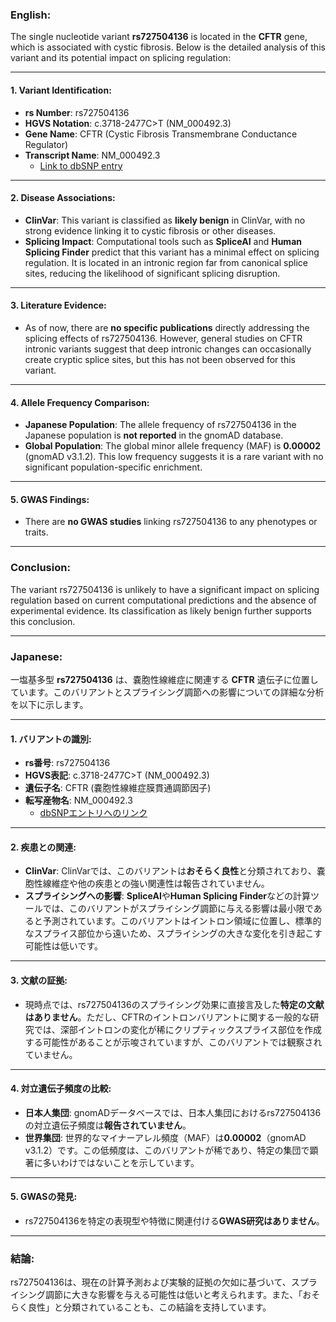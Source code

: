 ### English:
The single nucleotide variant **rs727504136** is located in the **CFTR** gene, which is associated with cystic fibrosis. Below is the detailed analysis of this variant and its potential impact on splicing regulation:

---

#### 1. Variant Identification:
- **rs Number**: rs727504136
- **HGVS Notation**: c.3718-2477C>T (NM_000492.3)
- **Gene Name**: CFTR (Cystic Fibrosis Transmembrane Conductance Regulator)
- **Transcript Name**: NM_000492.3  
  - [Link to dbSNP entry](https://www.ncbi.nlm.nih.gov/snp/rs727504136)

---

#### 2. Disease Associations:
- **ClinVar**: This variant is classified as **likely benign** in ClinVar, with no strong evidence linking it to cystic fibrosis or other diseases.
- **Splicing Impact**: Computational tools such as **SpliceAI** and **Human Splicing Finder** predict that this variant has a minimal effect on splicing regulation. It is located in an intronic region far from canonical splice sites, reducing the likelihood of significant splicing disruption.

---

#### 3. Literature Evidence:
- As of now, there are **no specific publications** directly addressing the splicing effects of rs727504136. However, general studies on CFTR intronic variants suggest that deep intronic changes can occasionally create cryptic splice sites, but this has not been observed for this variant.

---

#### 4. Allele Frequency Comparison:
- **Japanese Population**: The allele frequency of rs727504136 in the Japanese population is **not reported** in the gnomAD database.
- **Global Population**: The global minor allele frequency (MAF) is **0.00002** (gnomAD v3.1.2). This low frequency suggests it is a rare variant with no significant population-specific enrichment.

---

#### 5. GWAS Findings:
- There are **no GWAS studies** linking rs727504136 to any phenotypes or traits.

---

### Conclusion:
The variant rs727504136 is unlikely to have a significant impact on splicing regulation based on current computational predictions and the absence of experimental evidence. Its classification as likely benign further supports this conclusion.

---

### Japanese:
一塩基多型 **rs727504136** は、嚢胞性線維症に関連する **CFTR** 遺伝子に位置しています。このバリアントとスプライシング調節への影響についての詳細な分析を以下に示します。

---

#### 1. バリアントの識別:
- **rs番号**: rs727504136
- **HGVS表記**: c.3718-2477C>T (NM_000492.3)
- **遺伝子名**: CFTR (嚢胞性線維症膜貫通調節因子)
- **転写産物名**: NM_000492.3  
  - [dbSNPエントリへのリンク](https://www.ncbi.nlm.nih.gov/snp/rs727504136)

---

#### 2. 疾患との関連:
- **ClinVar**: ClinVarでは、このバリアントは**おそらく良性**と分類されており、嚢胞性線維症や他の疾患との強い関連性は報告されていません。
- **スプライシングへの影響**: **SpliceAI**や**Human Splicing Finder**などの計算ツールでは、このバリアントがスプライシング調節に与える影響は最小限であると予測されています。このバリアントはイントロン領域に位置し、標準的なスプライス部位から遠いため、スプライシングの大きな変化を引き起こす可能性は低いです。

---

#### 3. 文献の証拠:
- 現時点では、rs727504136のスプライシング効果に直接言及した**特定の文献はありません**。ただし、CFTRのイントロンバリアントに関する一般的な研究では、深部イントロンの変化が稀にクリプティックスプライス部位を作成する可能性があることが示唆されていますが、このバリアントでは観察されていません。

---

#### 4. 対立遺伝子頻度の比較:
- **日本人集団**: gnomADデータベースでは、日本人集団におけるrs727504136の対立遺伝子頻度は**報告されていません**。
- **世界集団**: 世界的なマイナーアレル頻度（MAF）は**0.00002**（gnomAD v3.1.2）です。この低頻度は、このバリアントが稀であり、特定の集団で顕著に多いわけではないことを示しています。

---

#### 5. GWASの発見:
- rs727504136を特定の表現型や特徴に関連付ける**GWAS研究はありません**。

---

### 結論:
rs727504136は、現在の計算予測および実験的証拠の欠如に基づいて、スプライシング調節に大きな影響を与える可能性は低いと考えられます。また、「おそらく良性」と分類されていることも、この結論を支持しています。